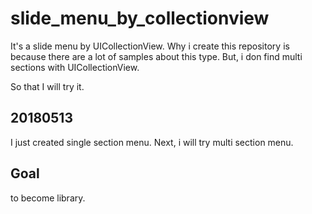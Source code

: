 # slide_menu_by_collectionview

It's a slide menu by UICollectionView.
Why i create this repository is because there are a lot of samples about this type.
But, i don find multi sections with UICollectionView.

So that I will try it.

## 20180513

I just created single section menu.
Next, i will try multi section menu.

## Goal

to become library.
